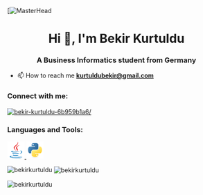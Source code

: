 [![MasterHead]([[[https://encrypted-tbn0.gstatic.com/images?q=tbn:ANd9GcR-zggR8d69eZzQ8sDnMYSfc9LaRG7qdcVb0Q&s](https://encrypted-tbn0.gstatic.com/images?q=tbn:ANd9GcSHVJ09uXReGvVFQNTuP7Yq244F1eu_Y0hJUA&s)](https://encrypted-tbn0.gstatic.com/images?q=tbn:ANd9GcSHVJ09uXReGvVFQNTuP7Yq244F1eu_Y0hJUA&s)](https://www.google.com/imgres?q=background%20pictures%20informatics&imgurl=https%3A%2F%2Fwww.fhnw.ch%2Fde%2Fdie-fhnw%2Fhochschulen%2Flifesciences%2Fnews%2Fmaster-medical-informatics-boomt%2Fmedia%2Fheader_adobestock_224997126.jpg%2F%40%40images%2Fimage%2Ff_fullwidthtop&imgrefurl=https%3A%2F%2Fwww.fhnw.ch%2Fde%2Fdie-fhnw%2Fhochschulen%2Flifesciences%2Fnews%2Fmaster-medical-informatics-boomt&docid=OmDz4OoFiFyq2M&tbnid=OKWOGK8iLXw14M&vet=12ahUKEwiXttz7krWFAxUN1QIHHf8nDd0QM3oECFQQAA..i&w=1920&h=639&hcb=2&ved=2ahUKEwiXttz7krWFAxUN1QIHHf8nDd0QM3oECFQQAA))



<h1 align="center">Hi 👋, I'm Bekir Kurtuldu</h1>
<h3 align="center">A Business Informatics student from Germany</h3>

- 📫 How to reach me **kurtuldubekir@gmail.com**

<h3 align="left">Connect with me:</h3>
<p align="left">
<a href="https://linkedin.com/in/bekir-kurtuldu-6b959b1a6/" target="blank"><img align="center" src="https://raw.githubusercontent.com/rahuldkjain/github-profile-readme-generator/master/src/images/icons/Social/linked-in-alt.svg" alt="bekir-kurtuldu-6b959b1a6/" height="30" width="40" /></a>
</p>

<h3 align="left">Languages and Tools:</h3>
<p align="left"> <a href="https://www.java.com" target="_blank" rel="noreferrer"> <img src="https://raw.githubusercontent.com/devicons/devicon/master/icons/java/java-original.svg" alt="java" width="40" height="40"/> </a> <a href="https://www.python.org" target="_blank" rel="noreferrer"> <img src="https://raw.githubusercontent.com/devicons/devicon/master/icons/python/python-original.svg" alt="python" width="40" height="40"/> </a> </p>

<p><img align="left" src="https://github-readme-stats.vercel.app/api/top-langs?username=bekirkurtuldu&show_icons=true&locale=en&layout=compact" alt="bekirkurtuldu" /></p>

<p>&nbsp;<img align="center" src="https://github-readme-stats.vercel.app/api?username=bekirkurtuldu&show_icons=true&locale=en" alt="bekirkurtuldu" /></p>

<p><img align="center" src="https://github-readme-streak-stats.herokuapp.com/?user=bekirkurtuldu&" alt="bekirkurtuldu" /></p>
